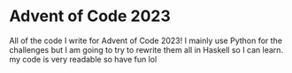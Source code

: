 # Advent of Code 2023

All of the code I write for Advent of Code 2023!
I mainly use Python for the challenges but I am going to try to rewrite them all in Haskell so I can learn.
my code is very readable so have fun lol
